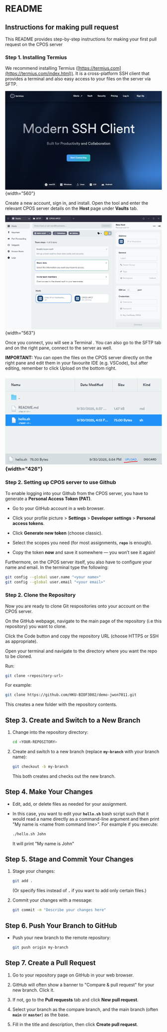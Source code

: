# README

## Instructions for making pull request

This README provides step-by-step instructions for making your first pull request on the CPOS server

### Step 1. Installing Termius

We recommend installing Termius ([https://termius.com](https://termius.com/index.html)). It is a cross-platform SSH client that provides a terminal and also easy access to your files on the server via SFTP.

![](images/clipboard-305140322.png){width="560"}

Create a new account, sign in, and install. Open the tool and enter the relevant CPOS server details on the **Host** page under **Vaults** tab.

![](images/clipboard-1965110470.png){width="563"}

Once you connect, you will see a Terminal . You can also go to the SFTP tab and on the right pane, connect to the server as well.

**IMPORTANT:** You can open the files on the CPOS server directly on the right pane and edit them in your favourite IDE (e.g. VSCode), but after editing, remember to click Upload on the bottom right.

### ![](images/clipboard-2022050918.png){width="426"}

### Step 2. Setting up CPOS server to use Github

To enable logging into your Github from the CPOS server, you have to generate a **Personal Access Token (PAT)**.

-   Go to your GitHub account in a web browser.

-   Click your profile picture \> **Settings** \> **Developer settings** \> **Personal access tokens**.

-   Click **Generate new token** (choose classic).

-   Select the scopes you need (for most assignments, **`repo`** is enough).

-   Copy the token **now** and save it somewhere — you won’t see it again!

Furthermore, on the CPOS server itself, you also have to configure your name and email. In the terminal type the following:

``` bash
git config --global user.name "<your name>"
git config --global user.email "<your email>"
```

### Step 2. Clone the Repository

Now you are ready to clone Git respositories onto your account on the CPOS server.

On the GitHub webpage, navigate to the main page of the repository (i.e this repository) you want to clone.

Click the Code button and copy the repository URL (choose HTTPS or SSH as appropriate).

Open your terminal and navigate to the directory where you want the repo to be cloned.

Run:

``` bash
git clone <repository-url> 
```

For example:

``` bash
git clone https://github.com/HKU-BIOF3002/demo-jwon7011.git
```

This creates a new folder with the repository contents.

## Step 3. Create and Switch to a New Branch

1.  Change into the repository directory:

    ``` bash
    cd <YOUR-REPOSITORY>
    ```

2.  Create and switch to a new branch (replace **`my-branch`** with your branch name):

    ``` bash
    git checkout -b my-branch
    ```

    This both creates and checks out the new branch.

## Step 4. Make Your Changes

-   Edit, add, or delete files as needed for your assignment.

-   In this case, you want to edit your **`hello.sh`** bash script such that it would read a name directly as a command-line argument and then print "My name is \<name from command line\>". For example if you execute:

    ``` bash
    ./hello.sh John
    ```

    It will print "My name is John"

## Step 5. Stage and Commit Your Changes

1.  Stage your changes:

    ``` bash
    git add .
    ```

    (Or specify files instead of **`.`** if you want to add only certain files.)

2.  Commit your changes with a message:

    ``` bash
    git commit -m "Describe your changes here" 
    ```

## Step 6. Push Your Branch to GitHub

-   Push your new branch to the remote repository:

    ``` bash
    git push origin my-branch
    ```

## Step 7. Create a Pull Request

1.  Go to your repository page on GitHub in your web browser.

2.  GitHub will often show a banner to "Compare & pull request" for your new branch. Click it.

3.  If not, go to the **Pull requests** tab and click **New pull request**.

4.  Select your branch as the compare branch, and the main branch (often **`main`** or **`master`**) as the base.

5.  Fill in the title and description, then click **Create pull request**.
